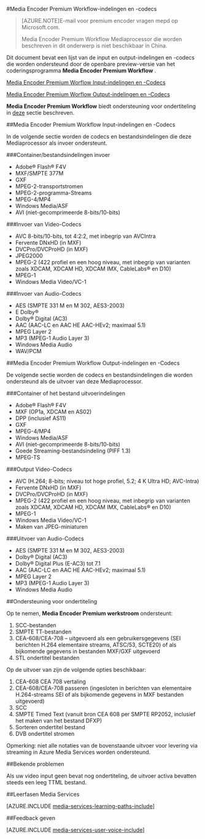 <properties 
    pageTitle="Media Encoder Premium Workflow-indelingen en -codecs | Microsoft Azure" 
    description="Dit onderwerp geeft een overzicht van de indelingen voor Media Encoder Premium Workflow-indelingen en -codecs" 
    services="media-services" 
    documentationCenter="" 
    authors="juliako" 
    manager="erik43" 
    editor=""/>

<tags 
    ms.service="media-services" 
    ms.workload="media" 
    ms.tgt_pltfrm="na" 
    ms.devlang="na" 
    ms.topic="article" 
    ms.date="09/26/2016"    
    ms.author="juliako;anilmur"/>

#<a name="media-encoder-premium-workflow-formats-and-codecs"></a>Media Encoder Premium Workflow-indelingen en -codecs


>[AZURE.NOTE]E-mail voor premium encoder vragen mepd op Microsoft.com.
>
>Media Encoder Premium Workflow Mediaprocessor die worden beschreven in dit onderwerp is niet beschikbaar in China. 

Dit document bevat een lijst van de input en output-indelingen en -codecs die worden ondersteund door de openbare preview-versie van het coderingsprogramma **Media Encoder Premium Workflow** .

[Media Encoder Premium Worflow Input-indelingen en -Codecs](#input_formats)

[Media Encoder Premium Worflow Output-indelingen en -Codecs](#output_formats)

**Media Encoder Premium Workflow** biedt ondersteuning voor ondertiteling in [deze](#closed_captioning) sectie beschreven. 


##<a id="input_formats"></a>Media Encoder Premium Workflow Input-indelingen en -Codecs

In de volgende sectie worden de codecs en bestandsindelingen die deze Mediaprocessor als invoer ondersteunt.

###<a name="input-containerfile-formats"></a>Container/bestandsindelingen invoer

- Adobe® Flash® F4V
- MXF/SMPTE 377M
- GXF
- MPEG-2-transportstromen
- MPEG-2-programma-Streams
- MPEG-4/MP4
- Windows Media/ASF
- AVI (niet-gecomprimeerde 8-bits/10-bits)

###<a name="input-video-codecs"></a>Invoer van Video-Codecs

- AVC 8-bits/10-bits, tot 4:2:2, met inbegrip van AVCIntra
- Fervente DNxHD (in MXF)
- DVCPro/DVCProHD (in MXF)
- JPEG2000
- MPEG-2 (422 profiel en een hoog niveau, met inbegrip van varianten zoals XDCAM, XDCAM HD, XDCAM IMX, CableLabs® en D10)
- MPEG-1
- Windows Media Video/VC-1

###<a name="input-audio-codecs"></a>Invoer van Audio-Codecs

- AES (SMPTE 331 M en M 302, AES3-2003)
- E Dolby®
- Dolby® Digital (AC3)
- AAC (AAC-LC en AAC HE AAC-HEv2; maximaal 5.1)
- MPEG Layer 2
- MP3 (MPEG-1 Audio Layer 3)
- Windows Media Audio
- WAV/PCM
 
##<a id="output_format"></a>Media Encoder Premium Workflow Output-indelingen en -Codecs

De volgende sectie worden de codecs en bestandsindelingen die worden ondersteund als de uitvoer van deze Mediaprocessor.

###<a name="output-containerfile-formats"></a>Container of het bestand uitvoerindelingen

- Adobe® Flash® F4V
- MXF (OP1a, XDCAM en AS02)
- DPP (inclusief AS11)
- GXF
- MPEG-4/MP4
- Windows Media/ASF
- AVI (niet-gecomprimeerde 8-bits/10-bits)
- Goede Streaming-bestandsindeling (PIFF 1.3)
- MPEG-TS 


###<a name="output-video-codecs"></a>Output Video-Codecs

- AVC (H.264; 8-bits; niveau tot hoge profiel, 5.2; 4 K Ultra HD; AVC-Intra)
- Fervente DNxHD (in MXF)
- DVCPro/DVCProHD (in MXF)
- MPEG-2 (422 profiel en een hoog niveau, met inbegrip van varianten zoals XDCAM, XDCAM HD, XDCAM IMX, CableLabs® en D10)
- MPEG-1
- Windows Media Video/VC-1
- Maken van JPEG-miniaturen

###<a name="output-audio-codecs"></a>Uitvoer van Audio-Codecs

- AES (SMPTE 331 M en M 302, AES3-2003)
- Dolby® Digital (AC3)
- Dolby® Digital Plus (E-AC3) tot 7.1
- AAC (AAC-LC en AAC HE AAC-HEv2; maximaal 5.1)
- MPEG Layer 2
- MP3 (MPEG-1 Audio Layer 3)
- Windows Media Audio

##<a id="closed_captioning"></a>Ondersteuning voor ondertiteling

Op te nemen, **Media Encoder Premium werkstroom** ondersteunt:

1. SCC-bestanden
1. SMPTE TT-bestanden
1. CEA-608/CEA-708 – uitgevoerd als een gebruikersgegevens (SEI berichten H.264 elementaire streams, ATSC/53, SCTE20) of als bijkomende gegevens in bestanden MXF/GXF uitgevoerd
1. STL ondertitel bestanden

Op de uitvoer van zijn de volgende opties beschikbaar:

1. CEA-608 CEA 708 vertaling
1. CEA-608/CEA-708 passeren (ingesloten in berichten van elementaire H.264-streams SEI of als bijkomende gegevens in MXF bestanden uitgevoerd)
1. SCC
1. SMPTE Timed Text (vanuit bron CEA 608 per SMPTE RP2052, inclusief het maken van het bestand DFXP)
1. Sorteren ondertitel bestand
1. DVB ondertitel stromen

Opmerking: niet alle notaties van de bovenstaande uitvoer voor levering via streaming in Azure Media Services worden ondersteund.

##<a name="known-issues"></a>Bekende problemen

Als uw video input geen bevat nog ondertiteling, de uitvoer activa bevatten steeds een leeg TTML bestand. 


##<a name="media-services-learning-paths"></a>Leerfasen Media Services

[AZURE.INCLUDE [media-services-learning-paths-include](../../includes/media-services-learning-paths-include.md)]

##<a name="provide-feedback"></a>Feedback geven

[AZURE.INCLUDE [media-services-user-voice-include](../../includes/media-services-user-voice-include.md)]
